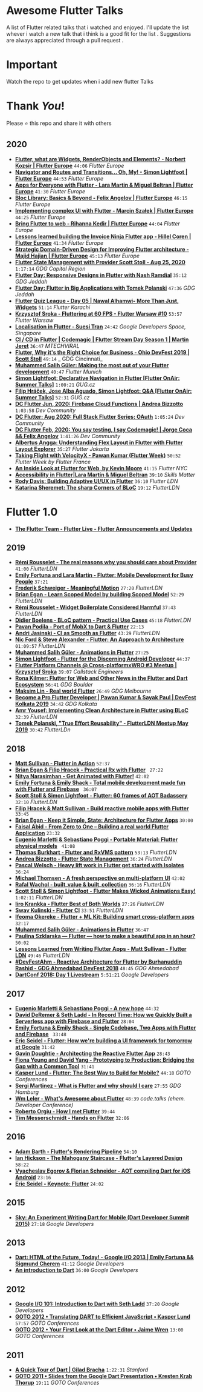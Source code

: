 # Awesome Flutter Talks
A list of Flutter related talks that i watched and enjoyed. I'll update the list whever i watch a new talk that i think is a good fit for the list . Suggestions are always appreciated through a pull request .

# Important
Watch the repo to get updates when i add new flutter Talks

# Thank _You_!
Please :star: this repo and share it with others

## 2020

* [**Flutter, what are Widgets, RenderObjects and Elements? - Norbert Kozsir | Flutter Europe**](https://www.youtube.com/watch?v=PnWxW21vDak) `44:06` _Flutter Europe_
* [**Navigator and Routes and Transitions... Oh, My! - Simon Lightfoot | Flutter Europe**](https://www.youtube.com/watch?v=4CYTTW6PMoc&t=313s) `44:53` _Flutter Europe_
* [**Apps for Everyone with Flutter - Lara Martin & Miguel Beltran | Flutter Europe**](https://www.youtube.com/watch?v=Ywgt3cRKyrs) `41:30` _Flutter Europe_
* [**Bloc Library: Basics & Beyond - Felix Angelov | Flutter Europe**](https://www.youtube.com/watch?v=knMvKPKBzGE) `46:15` _Flutter Europe_
* [**Implementing complex UI with Flutter - Marcin Szałek | Flutter Europe**](https://www.youtube.com/watch?v=FCyoHclCqc8) `44:25` _Flutter Europe_
* [**Bring Flutter to web - Rihanna Kedir | Flutter Europe**](https://www.youtube.com/watch?v=EKOHizxc4bo) `44:04` _Flutter Europe_
* [**Lessons learned building the Invoice Ninja Flutter app - Hillel Coren | Flutter Europe**](https://www.youtube.com/watch?v=G30K5wm7j_M) `41:34` _Flutter Europe_
* [**Strategic Domain-Driven Design for Improving Flutter architecture - Majid Hajian | Flutter Europe**](https://www.youtube.com/watch?v=lGv6KV5u75k) `45:13` _Flutter Europe_
* [**Flutter State Management with Provider Scott Stoll - Aug 25, 2020**](https://www.youtube.com/watch?v=d7qWQnvQIfk) `1:17:14` _GDG Capital Region_
* [**Flutter Day: Responsive Designs in Flutter with Nash Ramdial**](https://www.youtube.com/watch?v=47e2K8MSZgY) `35:12` _GDG Jeddah_
* [**Flutter Day: Flutter in Big Applications with Tomek Polanski**](https://www.youtube.com/watch?v=TVyTXDecFfM) `47:36` _GDG Jeddah_
* [**Flutter Quiz League - Day 05 | Nawal Alhamwi- More Than Just, Widgets**](https://www.youtube.com/watch?v=GcJ7TADWYbs) `51:14` _Flutter Karachi_
* [**Krzysztof Sroka - Fluttering at 60 FPS - Flutter Warsaw #10**](https://www.youtube.com/watch?v=10rDXlp1E9k) `53:57` _Flutter Warsaw_
* [**Localisation in Flutter - Suesi Tran**](https://www.youtube.com/watch?v=FLMHc0aBISM) `24:42` _Google Developers Space, Singapore_
* [**CI / CD in Flutter | Codemagic | Flutter Stream Day Season 1 | Martin Jeret**](https://www.youtube.com/watch?v=tp1TFm-rO8U) `36:47` _MTECHVIRAL_
* [**Flutter, Why it's the Right Choice for Business - Ohio DevFest 2019 | Scott Stoll**](https://www.youtube.com/watch?v=t9ZydvYvLZ8) `49:14` _
GDG Cincinnati_
* [**Muhammed Salih Güler: Making the most out of your Flutter development**](https://www.youtube.com/watch?v=THc2IAhfXNU) `40:47` _Flutter Munich_
* [**Simon Lightfoot: Declarative Navigation in Flutter [Flutter OnAir: Summer Talks]**](https://www.youtube.com/watch?v=Y6kh5UonEZ0) `1:00:21` _GUG.cz_
* [**Filip Hráček, Jose Alba Aguado, Simon Lightfoot: Q&A [Flutter OnAir: Summer Talks]**](https://www.youtube.com/watch?v=rVT8Tgag_Ok) `52:31` _GUG.cz_
* [**DC Flutter Jun, 2020: Firebase Cloud Functions | Andrea Bizzotto**](https://www.youtube.com/watch?v=9oI4gu91PHA) `1:03:58` _Dev Community_
* [**DC Flutter: Aug 2020: Full Stack Flutter Series: OAuth**](https://www.youtube.com/watch?v=d029961H5mQ) `1:05:24` _Dev Community_
* [**DC Flutter Feb, 2020: You say testing, I say Codemagic! | Jorge Coca && Felix Angelov**](https://www.youtube.com/watch?v=ac1WZluQVwU) `1:41:26` _Dev Community_
* [**Albertus Angga: Understanding Flex Layout in Flutter with Flutter Layout Explorer**](https://www.youtube.com/watch?v=fJnOhdL58pE) `35:27` _Flutter Jakarta_
* [**Taking Flight with VelocityX - Pawan Kumar (Flutter Week)**](https://www.youtube.com/watch?v=v1GmQZTBRaM) `50:52` _Flutter Week by Flutter France_
* [**An Inside Look at Flutter for Web, by Kevin Moore**](https://www.youtube.com/watch?v=JClFHn-jQ3M) `41:15` _Flutter NYC_
* [**Accessibility in Flutter|Lara Martín & Miguel Beltran**](https://skillsmatter.com/skillscasts/14850-accessibility-in-flutter) `39:10` _Skills Matter_
* [**Rody Davis: Building Adaptive UI/UX in Flutter**](https://www.youtube.com/watch?v=P1B52fRGjbE) `36:10` _Flutter LDN_
* [**Katarina Sheremet: The sharp Corners of BLoC**](https://www.youtube.com/watch?v=QtlK1E6X5PQ) `19:12` _FlutterLDN_


# Flutter 1.0 
* [**The Flutter Team - Flutter Live - Flutter Announcements and Updates**](https://youtu.be/NQ5HVyqg1Qc)


## 2019

* [**Rémi Rousselet - The real reasons why you should care about Provider**](https://bit.ly/2ItquaK) `41:00` _FlutterLDN_
* [**Emily Fortuna and Lara Martin - Flutter: Mobile Development for Busy People**](https://www.youtube.com/watch?v=55nwTtHcFis) `37:21`
* [**Frederik Schweiger - Meaningful Motion**](https://goo.gl/MGH6XA) `27:20` _FlutterLDN_
* [**Brian Egan - Learn Scoped Model by building Scoped Model**](https://bit.ly/2CteiTU) `52:29` _FlutterLDN_
* [**Rémi Rousselet - Widget Boilerplate Considered Harmful**](https://bit.ly/2DvAn5g) `37:43` _FlutterLDN_
* [**Didier Boelens - BLoC pattern - Practical Use Cases**](https://bit.ly/2FKBgJj) `45:18` _FlutterLDN_
* [**Pavan Podila - Port of MobX to Dart & Flutter**](https://youtu.be/p0WJB5SN0g8) `22:13`
* [**Andri Jasinski - CI as Smooth as Flutter**](https://bit.ly/2SRlbso) `43:29` _FlutterLDN_
* [**Nic Ford & Steve Alexander - Flutter: An Approach to Architecture**](https://bit.ly/2EoqBCl) `01:09:57` _FlutterLDN_
* [**Muhammed Salih Güler - Animations in Flutter**](https://www.youtube.com/watch?v=jZZnc5qhrvg) `27:25`
* [**Simon Lightfoot - Flutter for the Discerning Android Developer**](https://skillsmatter.com/skillscasts/14560-flutter-for-the-discerning-android-developer) `44:37`
* [**Flutter Platform Channels @ Cross-platformxWRO #3 Meetup | Krzysztof Sroka**](https://www.youtube.com/watch?v=OUVt9HBLvio) `39:07` _Callstack Engineers_
* [**Rona Kilmer: Flutter for Web and Other News in the Flutter and Dart Ecosystem**](https://www.youtube.com/watch?v=wB3ZOxkUg8U) `56:41` _GDG Boulder_
* [**Maksim Lin - Real world Flutter**](https://www.youtube.com/watch?v=_baD-a40LSI) `26:49` _GDG Melbourne_
* [**Become a Pro Flutter Developer | Pawan Kumar & Sayak Paul | DevFest Kolkata 2019**](https://www.youtube.com/watch?v=gpNVoXVWIq8) `34:42` _GDG Kolkata_
* [**Amr Yousef: Implementing Clean Architecture in Flutter using BLoC**](https://www.youtube.com/watch?v=OaP2zedthLk) `32:39` _FlutterLDN_
* [**Tomek Polanski, "True Effort Reusability" - FlutterLDN Meetup May 2019**](https://www.youtube.com/watch?v=3JCVMzyAP5U) `30:42` _FlutterLDn_


## 2018

* [**Matt Sullivan - Flutter in Action**](https://youtu.be/4LNMsYg76vg) `52:37`
* [**Brian Egan & Filip Hracek - Practical Rx with Flutter**](https://youtu.be/7O1UO5rEpRc) ` 27:22`
* [**Nitya Narasimhan - Get Animated with Flutter!**](https://youtu.be/rs9TtjPsV7Q) `42:02`
* [**Emily Fortuna & Emily Shack - Total mobile development made fun with Flutter and Firebase**](https://youtu.be/p4yLzYwy_4g) ` 36:07`
* [**Scott Stoll & Simon Lightfoot - Flutter: 60 frames of AOT Badassery**](https://goo.gl/thrk42) ` 32:10` _FlutterLDN_
* [**Filip Hracek & Matt Sullivan - Build reactive mobile apps with Flutter**](https://youtu.be/RS36gBEp8OI) ` 33:45`
* [**Brian Egan - Keep it Simple, State: Architecture for Flutter Apps**](https://youtu.be/zKXz3pUkw9A) `30:00`
* [**Faisal Abid - From Zero to One – Building a real world Flutter Application**](https://youtu.be/jF0kD7lxTTw) `23:32`
* [**Eugenio Marletti & Sebastiano Poggi - Portable Material: Flutter physical models**](https://youtu.be/R21kDN1quOI) ` 41:08`
* [**Thomas Burkhart - Flutter and RxVMS pattern**](https://goo.gl/aWaVaA) `53:13` _FlutterLDN_
* [**Andrea Bizzotto - Flutter State Management**](https://goo.gl/bc3LLN) `36:24` _FlutterLDN_
* [**Pascal Welsch - Heavy lift work in Flutter get started with Isolates**](https://youtu.be/M8jGSkACneE) `36:24`
* [**Michael Thomsen - A fresh perspective on multi-platform UI**](https://youtu.be/sl5TaN7EwjQ) `42:02`
* [**Rafal Wachol - built_value & built_collection**](https://skillsmatter.com/skillscasts/12266-flutterldn-october) `36:16` _FlutterLDN_
* [**Scott Stoll & Simon Lightfoot - Flutter Makes Wicked Animations Easy!**](https://skillsmatter.com/skillscasts/13018-flutter-makes-wicked-animations-easy) `1:02:11` _FlutterLDN_
* [**Iiro Krankka - Flutter Best of Both Worlds**](https://skillsmatter.com/skillscasts/12533-flutterldn) `27:26` _FlutterLDN_
* [**Swav Kulinski - Flutter CI**](https://skillsmatter.com/skillscasts/12912-flutter-ci) `33:51` _FlutterLDN_
* [**Ifeoma Okereke - Flutter + ML Kit: Building smart cross-platform apps**](https://youtu.be/kIX7IbdCWWc?list=PLYioXtkIMlS9CMDDq3TcmxXsC455x6_XL) `32:17`
* [**Muhammed Salih Güler - Animations in Flutter**](https://youtu.be/vzlZgaDEJjA) `36:47`
* [**Paulina Szklarska — Flutter — how to make a beautiful app in an hour?**](https://youtu.be/l2DYq-rUglg) `50:02`
* [**Lessons Learned from Writing Flutter Apps - Matt Sullivan - Flutter LDN**](https://www.youtube.com/watch?v=9xM0FzX7KVs) `49:46` _FlutterLDN_
* [**#DevFestAhm - Reactive Architecture for Flutter by Burhanuddin Rashid - GDG Ahmedabad DevFest 2018**](https://www.youtube.com/watch?v=rgf_PAS0L10) `48:45` _GDG Ahmedabad_
* [**DartConf 2018: Day 1 Livestream**](https://www.youtube.com/watch?v=Sk9ZMIQDpUg) `5:51:21` _Google Developers_


## 2017

* [**Eugenio Marletti & Sebastiano Poggi - A new hope**](https://www.youtube.com/watch?v=0ijVuVtu6a4) `44:32`
* [**David DeRemer & Seth Ladd - In Record Time: How we Quickly Built a Serverless app with Firebase and Flutter**](https://youtu.be/prlK_QL_qOA) `28:04`
* [**Emily Fortuna & Emily Shack - Single Codebase, Two Apps with Flutter and Firebase**](https://youtu.be/w2TcYP8qiRI) ` 33:48`
* [**Eric Seidel - Flutter: How we're building a UI framework for tomorrow at Google**](https://youtu.be/VUiVkDpikDI) `31:42`
* [**Gavin Doughtie - Architecting the Reactive Flutter App**](https://youtu.be/n_5JULTrstU) `28:43`
* [**Fiona Yeung and David Yang - Prototyping to Production: Bridging the Gap with a Common Tool**](https://youtu.be/BJCqRpvvTrM) `31:41`
* [**Kasper Lund - Flutter: The Best Way to Build for Mobile?**](https://youtu.be/1BXg4wfB9pA) `44:18` _GOTO Conferences_
* [**Sergi Martinez - What is Flutter and why should I care**](https://youtu.be/Nm_mdptybf0) `27:55` _GDG Hamburg_
* [**Wm Leler - What's Awesome about Flutter**](https://youtu.be/n3FLHWF7UgM) `48:39` _code.talks (ehem. Developer Conference)_
* [**Roberto Orgiu - How I met Flutter**](https://youtu.be/Xf1oI2boNIo) `39:44`
* [**Tim Messerschmidt - Hands on Flutter**](https://youtu.be/0IY6J5baAj8) `32:06`


## 2016

* [**Adam Barth - Flutter's Rendering Pipeline**](https://youtu.be/UUfXWzp0-DU) `54:10`
* [**Ian Hickson - The Mahogany Staircase - Flutter's Layered Design**](https://youtu.be/dkyY9WCGMi0) `58:22`
* [**Vyacheslav Egorov & Florian Schneider - AOT compiling Dart for iOS Android**](https://youtu.be/lqE4u8s8Iik) `23:16`
* [**Eric Seidel - Keynote: Flutter**](https://youtu.be/Mx-AllVZ1VY) `24:02`


## 2015

* [**Sky: An Experiment Writing Dart for Mobile (Dart Developer Summit 2015)**](https://www.youtube.com/watch?v=PnIWl33YMwA) `27:18` _Google Developers_


## 2013

* [**Dart: HTML of the Future, Today! - Google I/O 2013 | Emily Fortuna && Sigmund Cherem**](https://www.youtube.com/watch?v=euCNWhs7ivQ) `41:12` _Google Developers_
* [**An introduction to Dart**](https://www.youtube.com/watch?v=KajbC6TzcTc) `36:00` _Google Developers_


## 2012

* [**Google I/O 101: Introduction to Dart with Seth Ladd**](https://www.youtube.com/watch?v=vT1KmTQ-1Os) `37:20` _Google Developers_
* [**GOTO 2012 • Translating DART to Efficient JavaScript • Kasper Lund**](https://www.youtube.com/watch?v=GwBb_nqQLuc) `57:57` _GOTO Conferences_
* [**GOTO 2012 • Your First Look at the Dart Editor • Jaime Wren**](https://www.youtube.com/watch?v=1Nr2lkB7MHs) `13:00` _GOTO Conferences_

## 2011

* [**A Quick Tour of Dart | Gilad Bracha**](https://www.youtube.com/watch?v=-2BWoYA3iHY) `1:22:31` _Stanford_
* [**GOTO 2011 • Slides from the Google Dart Presentation • Kresten Krab Thorup**](https://www.youtube.com/watch?v=nqb-k9upqZ4&t=44s) `19:11` _GOTO Conferences_
